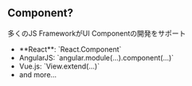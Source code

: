 ##  Component?

多くのJS FrameworkがUI Componentの開発をサポート

<ul class="good">
  <li>
   **React**:
<span class="smaller">
  `React.Component`
</span>
</li>
  <li>AngularJS:
<span class="smaller">
  `angular.module(...).component(...)`
</span>
</li>
  <li>
Vue.js:
<span class="smaller">
  `View.extend(...)`
</span>
</li>
  <li class="no-mark">and more...</li>
</ul>

